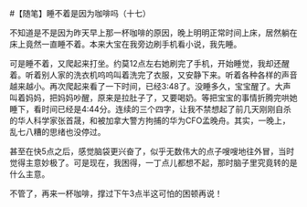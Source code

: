 #【随笔】睡不着是因为咖啡吗（十七）

不知道是不是因为昨天早上那一杯咖啡的原因，晚上明明正常时间上床，居然躺在床上竟然一直睡不着。本来大宝在我旁边刷手机看小说，我先睡。

可是睡不着，又爬起来打坐。约莫12点左右她刷完了手机，开始睡觉，我却还醒着。听着别人家的洗衣机呜呜叫着洗完了衣服，又安静下来。听着各种各样的声音越来越小。再次爬起来看了一下时间，已经3:48了。没睡多久，宝宝醒了。大声叫着妈妈，把妈妈吵醒，原来是拉肚子了，又要喝奶。等把宝宝的事情折腾完哄她睡下，看时间已经是4:44分。连续的三个四字，让我不禁想起了前几天刚刚自杀的华人科学家张首晟，和被加拿大警方拘捕的华为CFO孟晚舟。其实，一晚上，乱七八糟的思绪也没停过。

甚至在快5点之后，感觉脑袋更兴奋了，似乎无数伟大的点子嗖嗖地往外冒，当时觉得主意妙极了。可是现在，我困得，一丁点儿都想不起，那时脑子里究竟转的是什么主意。

不管了，再来一杯咖啡，撑过下午3点半这可怕的困顿再说！